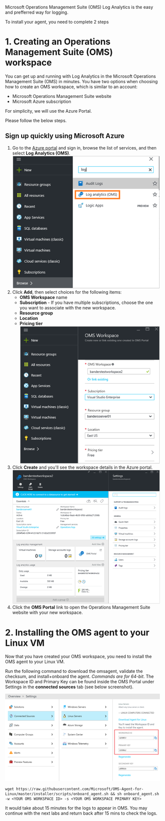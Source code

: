 Microsoft Operations Management Suite (OMS) Log Analytics is the easy and prefferred way for logging.

To install your agent, you need to complete 2 steps

# 1. Creating an Operations Management Suite (OMS) workspace

You can get up and running with Log Analytics in the Microsoft Operations Management Suite (OMS) in minutes. You have two options when choosing how to create an OMS workspace, which is similar to an account:

- Microsoft Operations Management Suite website
- Microsoft Azure subscription

For simplicity, we will use the Azure Portal.

Please follow the below steps.

## Sign up quickly using Microsoft Azure

1. Go to the [Azure portal](https://portal.azure.com) and sign in, browse the list of services, and then select **Log Analytics (OMS)**.  
    ![Azure portal](./media/oms-onboard-azure-portal.png)
2. Click **Add**, then select choices for the following items:
    - **OMS Workspace** name
    - **Subscription** - If you have multiple subscriptions, choose the one you want to associate with the new workspace.
    - **Resource group**
    - **Location**
    - **Pricing tier**  
        ![quick create](./media/oms-onboard-quick-create.png)
3. Click **Create** and you'll see the workspace details in the Azure portal.       
    ![workspace details](./media/oms-onboard-workspace-details.png)         
4. Click the **OMS Portal** link to open the Operations Management Suite website with your new workspace.


# 2. Installing the OMS agent to your Linux VM

Now that you have created your OMS workspace, you need to install the OMS agent to your Linux VM.

Run the following command to download the omsagent, validate the checksum, and install+onboard the agent. *Commands are for 64-bit*. The Workspace ID and Primary Key can be found inside the OMS Portal under Settings in the **connected sources** tab (see below screenshot).

![connected-resources](./media/connected-resources.png)

```
wget https://raw.githubusercontent.com/Microsoft/OMS-Agent-for-Linux/master/installer/scripts/onboard_agent.sh && sh onboard_agent.sh -w <YOUR OMS WORKSPACE ID> -s <YOUR OMS WORKSPACE PRIMARY KEY>
```
It would take about 15 minutes for the logs to appear in OMS. You may continue with the next labs and return back after 15 mins to check the logs.

